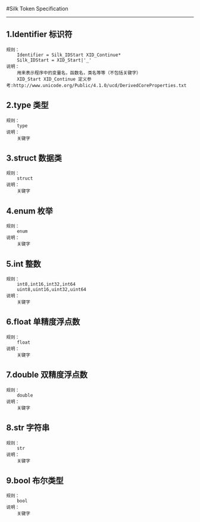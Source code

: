 #Silk Token Specification
***
## 1.Identifier 标识符
    规则：
        Identifier = Silk_IDStart XID_Continue*
        Silk_IDStart = XID_Start|'_'
    说明：
        用来表示程序中的变量名，函数名，类名等等（不包括关键字）
        XID_Start XID_Continue 定义参考:http://www.unicode.org/Public/4.1.0/ucd/DerivedCoreProperties.txt

## 2.type 类型
    规则：
        type
    说明：
        关键字

## 3.struct 数据类
    规则：
        struct
    说明：
        关键字
        
## 4.enum 枚举
    规则：
        enum
    说明：
        关键字

## 5.int 整数
    规则：
        int8,int16,int32,int64
        uint8,uint16,uint32,uint64
    说明：
        关键字

## 6.float 单精度浮点数
    规则：
        float
    说明：
        关键字
## 7.double 双精度浮点数
    规则：
        double
    说明：
        关键字
        
## 8.str 字符串
    规则：
        str
    说明：
        关键字

## 9.bool 布尔类型
    规则：
        bool
    说明：
        关键字